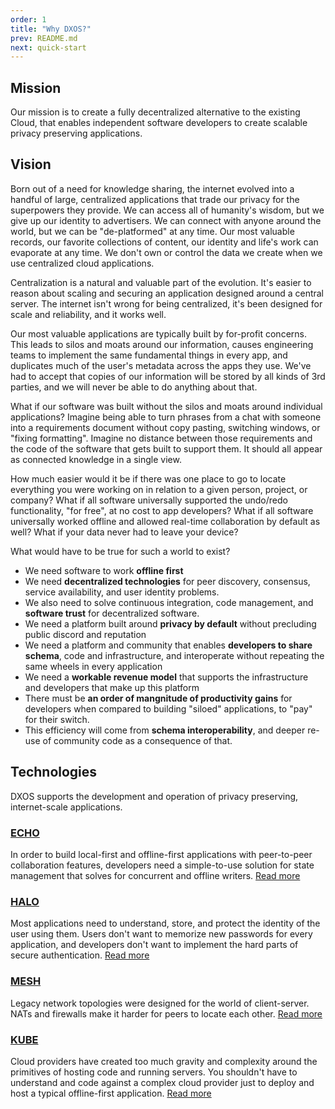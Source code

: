 ```yaml
---
order: 1
title: "Why DXOS?"
prev: README.md
next: quick-start
---
```


## Mission

Our mission is to create a fully decentralized alternative to the existing Cloud, that enables independent software developers to create scalable privacy preserving applications.

## Vision

Born out of a need for knowledge sharing, the internet evolved into a handful of large, centralized applications that trade our privacy for the superpowers they provide.
We can access all of humanity's wisdom, but we give up our identity to advertisers.
We can connect with anyone around the world, but we can be "de-platformed" at any time.
Our most valuable records, our favorite collections of content, our identity and life's work can evaporate at any time. We don't own or control the data we create when we use centralized cloud applications.

Centralization is a natural and valuable part of the evolution.
It's easier to reason about scaling and securing an application designed around a central server.
The internet isn't wrong for being centralized, it's been designed for scale and reliability, and it works well.

Our most valuable applications are typically built by for-profit concerns.
This leads to silos and moats around our information, causes engineering teams to implement the same fundamental things in every app, and duplicates much of the user's metadata across the apps they use.
We've had to accept that copies of our information will be stored by all kinds of 3rd parties, and we will never be able to do anything about that.

What if our software was built without the silos and moats around individual applications?
Imagine being able to turn phrases from a chat with someone into a requirements document without copy pasting, switching windows, or "fixing formatting".
Imagine no distance between those requirements and the code of the software that gets built to support them.
It should all appear as connected knowledge in a single view.

How much easier would it be if there was one place to go to locate everything you were working on in relation to a given person, project, or company?
What if all software universally supported the undo/redo functionality, "for free", at no cost to app developers?
What if all software universally worked offline and allowed real-time collaboration by default as well? What if your data never had to leave your device?

What would have to be true for such a world to exist?

*   We need software to work **offline first**
*   We need **decentralized technologies** for peer discovery, consensus, service availability, and user identity problems.
*   We also need to solve continuous integration, code management, and **software trust** for decentralized software.
*   We need a platform built around **privacy by default** without precluding public discord and reputation
*   We need a platform and community that enables **developers to share schema**, code and infrastructure, and interoperate without repeating the same wheels in every application
*   We need a **workable revenue model** that supports the infrastructure and developers that make up this platform
*   There must be **an order of mangnitude of productivity gains** for developers when compared to building "siloed" applications, to "pay" for their switch.
*   This efficiency will come from **schema interoperability**, and deeper re-use of community code as a consequence of that.

## Technologies

DXOS supports the development and operation of privacy preserving, internet-scale applications.

### [ECHO](echo)

In order to build local-first and offline-first applications with peer-to-peer collaboration features, developers need a simple-to-use solution for state management that solves for concurrent and offline writers. [Read more](echo)

### [HALO](halo)

Most applications need to understand, store, and protect the identity of the user using them. Users don't want to memorize new passwords for every application, and developers don't want to implement the hard parts of secure authentication. [Read more](halo)

### [MESH](mesh)

Legacy network topologies were designed for the world of client-server. NATs and firewalls make it harder for peers to locate each other. [Read more](mesh)

### [KUBE](kube)

Cloud providers have created too much gravity and complexity around the primitives of hosting code and running servers. You shouldn't have to understand and code against a complex cloud provider just to deploy and host a typical offline-first application. [Read more](kube)
